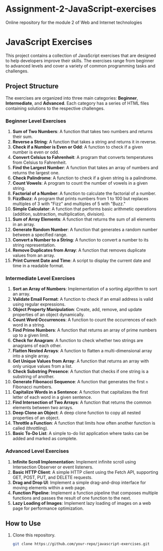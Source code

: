 # Assignment-2-JavaScript-exercises
Online repository for the module 2 of Web and Internet technologies
# JavaScript Exercises

This project contains a collection of JavaScript exercises that are designed to help developers improve their skills. The exercises range from beginner to advanced levels and cover a variety of common programming tasks and challenges.

## Project Structure

The exercises are organized into three main categories: **Beginner**, **Intermediate**, and **Advanced**. Each category has a series of HTML files containing solutions to the respective challenges.

### Beginner Level Exercises

1. **Sum of Two Numbers**: A function that takes two numbers and returns their sum.
2. **Reverse a String**: A function that takes a string and returns it in reverse.
3. **Check if a Number is Even or Odd**: A function to check if a given number is even or odd.
4. **Convert Celsius to Fahrenheit**: A program that converts temperatures from Celsius to Fahrenheit.
5. **Find the Largest Number**: A function that takes an array of numbers and returns the largest one.
6. **Check Palindrome**: A function to check if a given string is a palindrome.
7. **Count Vowels**: A program to count the number of vowels in a given string.
8. **Factorial of a Number**: A function to calculate the factorial of a number.
9. **FizzBuzz**: A program that prints numbers from 1 to 100 but replaces multiples of 3 with "Fizz" and multiples of 5 with "Buzz."
10. **Simple Calculator**: A function that performs basic arithmetic operations (addition, subtraction, multiplication, division).
11. **Sum of Array Elements**: A function that returns the sum of all elements in an array.
12. **Generate Random Number**: A function that generates a random number between a specified range.
13. **Convert a Number to a String**: A function to convert a number to its string representation.
14. **Remove Duplicates from Array**: A function that removes duplicate values from an array.
15. **Print Current Date and Time**: A script to display the current date and time in a readable format.

### Intermediate Level Exercises

1. **Sort an Array of Numbers**: Implementation of a sorting algorithm to sort an array.
2. **Validate Email Format**: A function to check if an email address is valid using regular expressions.
3. **Object Property Manipulation**: Create, add, remove, and update properties of an object dynamically.
4. **Count Word Occurrences**: A function to count the occurrences of each word in a string.
5. **Find Prime Numbers**: A function that returns an array of prime numbers up to a given limit.
6. **Check for Anagram**: A function to check whether two strings are anagrams of each other.
7. **Flatten Nested Arrays**: A function to flatten a multi-dimensional array into a single array.
8. **Get Unique Values from Array**: A function that returns an array with only unique values from a list.
9. **Check Substring Presence**: A function that checks if one string is a substring of another.
10. **Generate Fibonacci Sequence**: A function that generates the first `n` Fibonacci numbers.
11. **Capitalize Words in a Sentence**: A function that capitalizes the first letter of each word in a given sentence.
12. **Find Intersection of Two Arrays**: A function that returns the common elements between two arrays.
13. **Deep Clone an Object**: A deep clone function to copy all nested properties of an object.
14. **Throttle a Function**: A function that limits how often another function is called (throttling).
15. **Basic To-Do List**: A simple to-do list application where tasks can be added and marked as complete.

### Advanced Level Exercises

1. **Infinite Scroll Implementation**: Implement infinite scroll using Intersection Observer or event listeners.
2. **Basic HTTP Client**: A simple HTTP client using the Fetch API, supporting GET, POST, PUT, and DELETE requests.
3. **Drag and Drop UI**: Implement a simple drag-and-drop interface for moving elements within a web page.
4. **Function Pipeline**: Implement a function pipeline that composes multiple functions and passes the result of one function to the next.
5. **Lazy Loading of Images**: Implement lazy loading of images on a web page for performance optimization.

## How to Use

1. Clone this repository.
   ```bash
   git clone https://github.com/your-repo/javascript-exercises.git